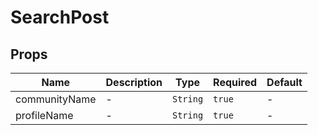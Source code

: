 # SearchPost

## Props

<!-- @vuese:SearchPost:props:start -->
|Name|Description|Type|Required|Default|
|---|---|---|---|---|
|communityName|-|`String`|`true`|-|
|profileName|-|`String`|`true`|-|

<!-- @vuese:SearchPost:props:end -->


